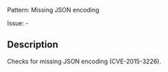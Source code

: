Pattern: Missing JSON encoding

Issue: -

## Description

Checks for missing JSON encoding (CVE-2015-3226).